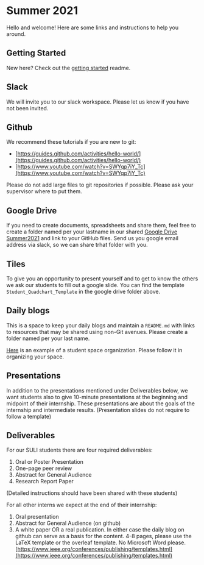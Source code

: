 
# Summer 2021

Hello and welcome! Here are some links and instructions to help you around.


## Getting Started

New here?  Check out the [getting started](getting_started.md) readme.

## Slack
We will invite you to our slack workspace. Please let us know if you have not been invited. 

## Github
We recommend these tutorials if you are new to git: 

- [https://guides.github.com/activities/hello-world/](https://guides.github.com/activities/hello-world/)
- [https://www.youtube.com/watch?v=SWYqp7iY_Tc](https://www.youtube.com/watch?v=SWYqp7iY_Tc)

Please do not add large files to git repositories if possible. Please ask your supervisor where to put them.

## Google Drive
If you need to create documents, spreadsheets and share them, feel free to create a folder named per your lastname in our shared [Google Drive Summer2021](https://drive.google.com/drive/u/0/folders/1njZeZ_OMHzq_Boqq-nnEhC31kd1-coqr) and link to your GitHub files. Send us you google email address via slack, so we can share trhat folder with you.

## Tiles 
To give you an opportunity to present yourself and to get to know the others we ask our students to fill out a google slide. You can find the template `Student_Quadchart_Template` in the google drive folder above.

## Daily blogs
This is a space to keep your daily blogs and maintain a `README.md` with links to resources that may be shared using non-Git avenues. Please create a folder named per your last name.

[Here](https://github.com/waggle-sensor/summer2018/tree/master/morrison) is an example of a student space organization. Please follow it in organizing your space.

## Presentations
In addition to the presentations mentioned under Deliverables below, we want students also to give 10-minute presentations at the beginning and midpoint of their internship. These presentations are about the goals of the internship and intermediate results. (Presentation slides do not require to follow a template)

## Deliverables

For our SULI students there are four required deliverables:

1. Oral or Poster Presentation
2. One-page peer review
3. Abstract for General Audience
4. Research Report Paper

(Detailed instructions should have been shared with these students)


For all other interns we expect at the end of their internship:

1. Oral presentation
2. Abstract for General Audience (on github)
3. A white paper OR a real publication. In either case the daily blog on github can serve as a basis for the content. 4-8 pages, please use the LaTeX template or the overleaf template. No Microsoft Word please.  [https://www.ieee.org/conferences/publishing/templates.html](https://www.ieee.org/conferences/publishing/templates.html)
    



